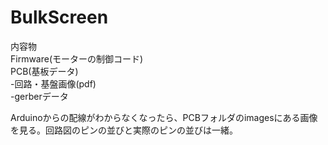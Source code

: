 # BulkScreen

内容物  
Firmware(モーターの制御コード)  
PCB(基板データ)  
-回路・基盤画像(pdf)  
-gerberデータ  
  
Arduinoからの配線がわからなくなったら、PCBフォルダのimagesにある画像を見る。回路図のピンの並びと実際のピンの並びは一緒。

